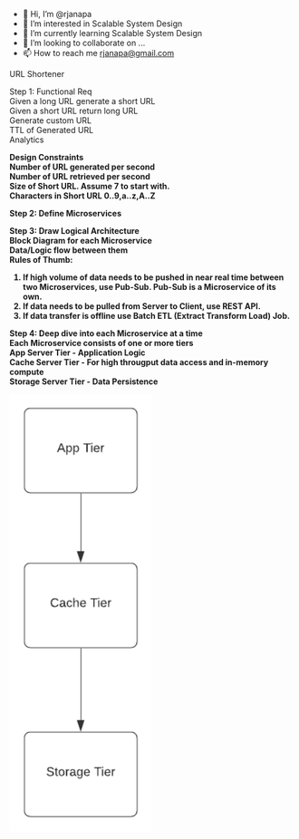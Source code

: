 - 👋 Hi, I’m @rjanapa
- 👀 I’m interested in Scalable System Design
- 🌱 I’m currently learning Scalable System Design
- 💞️ I’m looking to collaborate on ...
- 📫 How to reach me rjanapa@gmail.com

<!---
rjanapa/rjanapa is a ✨ special ✨ repository because its `README.md` (this file) appears on your GitHub profile.
You can click the Preview link to take a look at your changes.
--->

URL Shortener

Step 1: 
Functional Req<br>
Given a long URL generate a short URL<br>
Given a short URL return long URL<br>
Generate custom URL<br>
TTL of Generated URL<br>
Analytics<b>

Design Constraints<br>
Number of URL generated per second<br>
Number of URL retrieved per second<br>
Size of Short URL. Assume 7 to start with.<br>
Characters in Short URL 0..9,a..z,A..Z<br>

Step 2: Define Microservices<br>

Step 3: Draw Logical Architecture<br>
Block Diagram for each Microservice<br>
Data/Logic flow between them<br>
Rules of Thumb: <br>
1. If high volume of data needs to be pushed in near real time between two Microservices, use Pub-Sub. Pub-Sub is a Microservice of its own.<br>
2. If data needs to be pulled from Server to Client, use REST API.<br>
3. If data transfer is offline use Batch ETL (Extract Transform Load) Job.<br>

Step 4: Deep dive into each Microservice at a time<br>
Each Microservice consists of one or more tiers<br>
App Server Tier - Application Logic<br>
Cache Server Tier - For high througput data access and in-memory compute<br>
Storage Server Tier - Data Persistence<br>

<img src="https://github.com/rjanapa/rjanapa/blob/main/3-tier-arch-diagram.png" width="250"><br>
